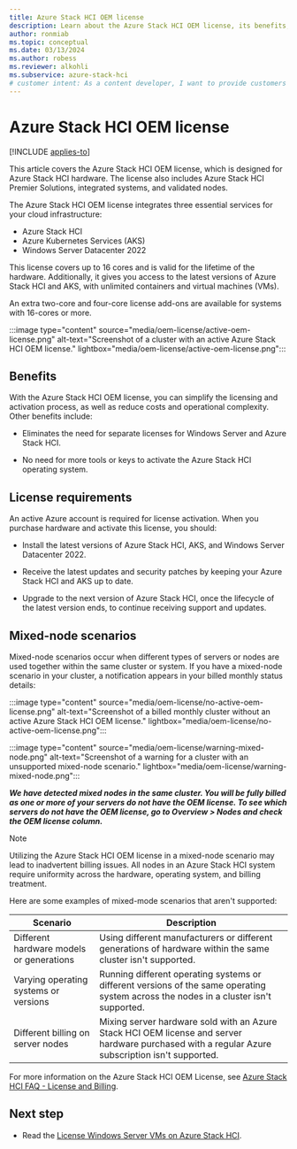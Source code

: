```yaml
---
title: Azure Stack HCI OEM license
description: Learn about the Azure Stack HCI OEM license, its benefits, requirements, and mixed-node scenarios that might cause billing conflicts.
author: ronmiab
ms.topic: conceptual
ms.date: 03/13/2024
ms.author: robess
ms.reviewer: alkohli
ms.subservice: azure-stack-hci
# customer intent: As a content developer, I want to provide customers with the appropriate Azure Stack HCI OEM license information so that they can have a clear understanding of what the license covers for their purchase.
---
```


# Azure Stack HCI OEM license

[!INCLUDE [applies-to](../includes/hci-applies-to-23h2.md)]

This article covers the Azure Stack HCI OEM license, which is designed for Azure Stack HCI hardware. The license also includes Azure Stack HCI Premier Solutions, integrated systems, and validated nodes.

The Azure Stack HCI OEM license integrates three essential services for your cloud infrastructure:

- Azure Stack HCI
- Azure Kubernetes Services (AKS)
- Windows Server Datacenter 2022

This license covers up to 16 cores and is valid for the lifetime of the hardware. Additionally, it gives you access to the latest versions of Azure Stack HCI and AKS, with unlimited containers and virtual machines (VMs).

An extra two-core and four-core license add-ons are available for systems with 16-cores or more.

:::image type="content" source="media/oem-license/active-oem-license.png" alt-text="Screenshot of a cluster with an active Azure Stack HCI OEM license." lightbox="media/oem-license/active-oem-license.png":::

## Benefits

With the Azure Stack HCI OEM license, you can simplify the licensing and activation process, as well as reduce costs and operational complexity. Other benefits include:

- Eliminates the need for separate licenses for Windows Server and Azure Stack HCI.

- No need for more tools or keys to activate the Azure Stack HCI operating system.

## License requirements

An active Azure account is required for license activation. When you purchase hardware and activate this license, you should:

- Install the latest versions of Azure Stack HCI, AKS, and Windows Server Datacenter 2022.

- Receive the latest updates and security patches by keeping your Azure Stack HCI and AKS up to date.

- Upgrade to the next version of Azure Stack HCI, once the lifecycle of the latest version ends, to continue receiving support and updates.

## Mixed-node scenarios

Mixed-node scenarios occur when different types of servers or nodes are used together within the same cluster or system. If you have a mixed-node scenario in your cluster, a notification appears in your billed monthly status details:

:::image type="content" source="media/oem-license/no-active-oem-license.png" alt-text="Screenshot of a billed monthly cluster without an active Azure Stack HCI OEM license." lightbox="media/oem-license/no-active-oem-license.png":::

:::image type="content" source="media/oem-license/warning-mixed-node.png" alt-text="Screenshot of a warning for a cluster with an unsupported mixed-node scenario." lightbox="media/oem-license/warning-mixed-node.png":::

***We have detected mixed nodes in the same cluster. You will be fully billed as one or more of your servers do not have the OEM license. To see which servers do not have the OEM license, go to Overview > Nodes and check the OEM license column.***

> [!NOTE]
> Utilizing the Azure Stack HCI OEM license in a mixed-node scenario may lead to inadvertent billing issues. All nodes in an Azure Stack HCI system require uniformity across the hardware, operating system, and billing treatment.

Here are some examples of mixed-mode scenarios that aren't supported:

| Scenario                                | Description         |
|-----------------------------------------|---------------------|
|Different hardware models or generations | Using different manufacturers or different generations of hardware within the same cluster isn't supported.|
|Varying operating systems or versions    | Running different operating systems or different versions of the same operating system across the nodes in a cluster isn't supported.|
|Different billing on server nodes        | Mixing server hardware sold with an Azure Stack HCI OEM license and server hardware purchased with a regular Azure subscription isn't supported.|

For more information on the Azure Stack HCI OEM License, see [Azure Stack HCI FAQ - License and Billing](azure-stack-hci-license-billing.yml).

## Next step

- Read the [License Windows Server VMs on Azure Stack HCI](/azure-stack/hci/manage/vm-activate?tabs=azure-portal).
